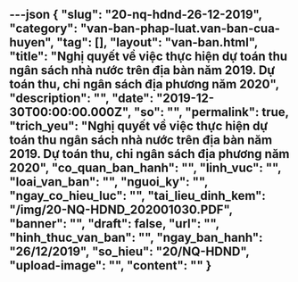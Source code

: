 ---json
{
    "slug": "20-nq-hdnd-26-12-2019",
    "category": "van-ban-phap-luat.van-ban-cua-huyen",
    "tag": [],
    "layout": "van-ban.html",
    "title": "Nghị quyết về việc thực hiện dự toán thu ngân sách nhà nước trên địa bàn năm 2019. Dự toán thu, chi ngân sách địa phương năm 2020",
    "description": "",
    "date": "2019-12-30T00:00:00.000Z",
    "so": "",
    "permalink": true,
    "trich_yeu": "Nghị quyết về việc thực hiện dự toán thu ngân sách nhà nước trên địa bàn năm 2019. Dự toán thu, chi ngân sách địa phương năm 2020",
    "co_quan_ban_hanh": "",
    "linh_vuc": "",
    "loai_van_ban": "",
    "nguoi_ky": "",
    "ngay_co_hieu_luc": "",
    "tai_lieu_dinh_kem": "/img/20-NQ-HDND_202001030.PDF",
    "banner": "",
    "draft": false,
    "url": "",
    "hinh_thuc_van_ban": "",
    "ngay_ban_hanh": "26/12/2019",
    "so_hieu": "20/NQ-HDND",
    "upload-image": "",
    "__content__": ""
}
---
